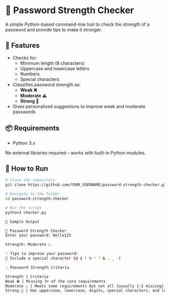 # 🔐 Password Strength Checker

A simple Python-based command-line tool to check the strength of a password and provide tips to make it stronger.

## 🧠 Features

- Checks for:
  - Minimum length (8 characters)
  - Uppercase and lowercase letters
  - Numbers
  - Special characters
- Classifies password strength as:
  - **Weak ❌**
  - **Moderate ⚠️**
  - **Strong 💪**
- Gives personalized suggestions to improve weak and moderate passwords

## 📦 Requirements

- Python 3.x

No external libraries required – works with built-in Python modules.

## 🚀 How to Run

```bash
# Clone the repository
git clone https://github.com/YOUR_USERNAME/password-strength-checker.git

# Navigate to the folder
cd password-strength-checker

# Run the script
python3 checker.py

🧪 Sample Output

🔐 Password Strength Checker
Enter your password: Hello123

Strength: Moderate ⚠️

💡 Tips to improve your password:
🔹 Include a special character (@ $ ! % * ? & . _ -)

💡 Password Strength Criteria

Strength | Criteria
Weak ❌ | Missing 3+ of the core requirements
Moderate ⚠️ | Meets some requirements but not all (usually 1-2 missing)
Strong 💪 | Has uppercase, lowercase, digits, special characters, and length ≥ 8
